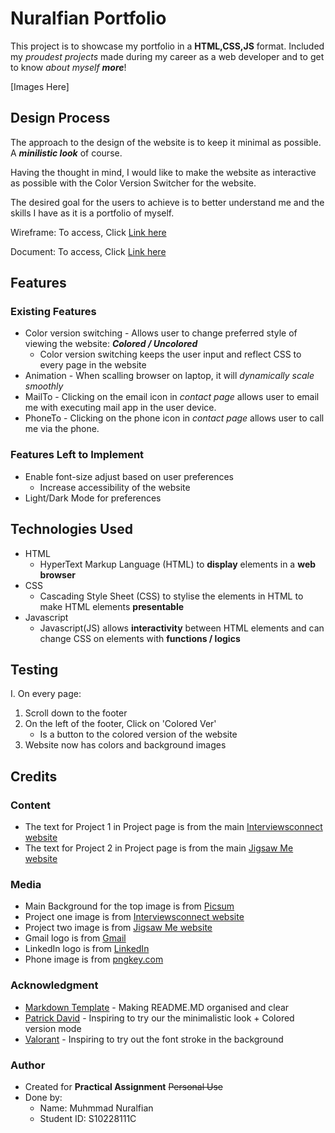 # Nuralfian Portfolio

This project is to showcase my portfolio in a **HTML,CSS,JS** format. Included my _proudest projects_ made during my career as a web developer and to get to know _about myself **more**_!

[Images Here]

## Design Process

The approach to the design of the website is to keep it minimal as possible. A **_minilistic look_** of course.

Having the thought in mind, I would like to make the website as interactive as possible with the Color Version Switcher for the website.

The desired goal for the users to achieve is to better understand me and the skills I have as it is a portfolio of myself.

Wireframe: To access, Click [Link here](https://xd.adobe.com/view/2586de42-9875-4f4a-9bc1-c48c4c2e5971-70d5/)

Document: To access, Click [Link here](https://docs.google.com/document/d/1HLVK-dt6wwK-BEuL8pES8D6vaaSgA3CsKXcMYcIqkfQ/edit?usp=sharing)

## Features

### Existing Features

- Color version switching - Allows user to change preferred style of viewing the website: **_Colored / Uncolored_**
  - Color version switching keeps the user input and reflect CSS to every page in the website
- Animation - When scalling browser on laptop, it will _dynamically scale smoothly_
- MailTo - Clicking on the email icon in _contact page_ allows user to email me with executing mail app in the user device.
- PhoneTo - Clicking on the phone icon in _contact page_ allows user to call me via the phone.

### Features Left to Implement

- Enable font-size adjust based on user preferences
  - Increase accessibility of the website
- Light/Dark Mode for preferences

## Technologies Used

- HTML
  - HyperText Markup Language (HTML) to **display** elements in a **web browser**
- CSS
  - Cascading Style Sheet (CSS) to stylise the elements in HTML to make HTML elements **presentable**
- Javascript
  - Javascript(JS) allows **interactivity** between HTML elements and can change CSS on elements with **functions / logics**

## Testing

I. On every page:

1. Scroll down to the footer
2. On the left of the footer, Click on 'Colored Ver'
   - Is a button to the colored version of the website
3. Website now has colors and background images

## Credits

### Content

- The text for Project 1 in Project page is from the main [Interviewsconnect website](https://www.interviewsconnect.com/)
- The text for Project 2 in Project page is from the main [Jigsaw Me website](https://jigsawme.antgility.com/)

### Media

- Main Background for the top image is from [Picsum](https://picsum.photos/seed/picsum/2000/2000)
- Project one image is from [Interviewsconnect website](https://www.interviewsconnect.com/)
- Project two image is from [Jigsaw Me website](https://jigsawme.antgility.com/)
- Gmail logo is from [Gmail](https://www.google.com/intl/en-GB/gmail/about/static-2.0/images/logo-gmail.png?fingerprint=c2eaf4aae389c3f885e97081bb197b97)
- LinkedIn logo is from [LinkedIn](https://content.linkedin.com/content/dam/me/business/en-us/amp/brand-site/v2/bg/LI-Bug.svg.original.svg)
- Phone image is from [pngkey.com](https://pngkey.com/)

### Acknowledgment

- [Markdown Template](https://github.com/immalcolm/interactivedev-readme-template) - Making README.MD organised and clear
- [Patrick David](https://bepatrickdavid.com/) - Inspiring to try our the minimalistic look + Colored version mode
- [Valorant](https://playvalorant.com/en-sg/) - Inspiring to try out the font stroke in the background

### Author

- Created for **Practical Assignment** ~~Personal Use~~
- Done by:
  - Name: Muhmmad Nuralfian
  - Student ID: S10228111C
